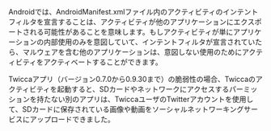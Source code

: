 
 Androidでは、AndroidManifest.xmlファイル内のアクティビティのインテントフィルタを宣言することは、アクティビティが他のアプリケーションにエクスポートされる可能性があることを意味します。もしアクティビティが単にアプリケーションの内部使用のみを意図していて、インテントフィルタが宣言されていたら、マルウェアを含む他のアプリケーションは、意図しない使用のためにアクティビティをアクティベートすることができます。</p>  <p>     Twiccaアプリ（バージョン0.7.0から0.9.30まで）の脆弱性の場合、Twiccaのアクティビティを起動すると、SDカードやネットワークにアクセスするパーミッションを持たない別のアプリは、TwiccaユーザのTwitterアカウントを使用して、SDカードに保存されている画像や動画をソーシャルネットワーキングサービスにアップロードできました。

